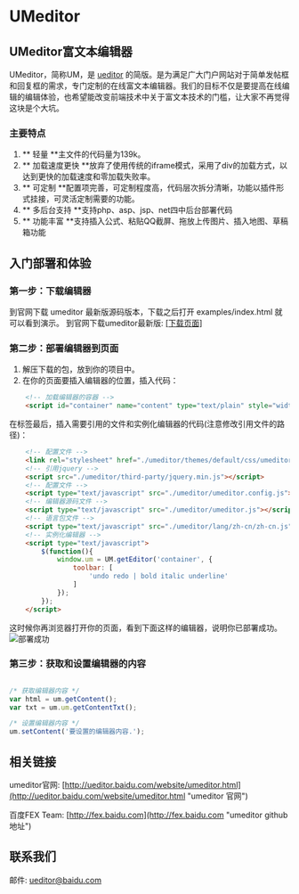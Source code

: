 UMeditor
=======

## UMeditor富文本编辑器 ##

UMeditor，简称UM，是 [ueditor](http://ueditor.baidu.com) 的简版。是为满足广大门户网站对于简单发帖框和回复框的需求，专门定制的在线富文本编辑器。我们的目标不仅是要提高在线编辑的编辑体验，也希望能改变前端技术中关于富文本技术的门槛，让大家不再觉得这块是个大坑。

### 主要特点 ###

1. ** 轻量 **主文件的代码量为139k。
2. ** 加载速度更快 **放弃了使用传统的iframe模式，采用了div的加载方式，以达到更快的加载速度和零加载失败率。
2. ** 可定制 **配置项完善，可定制程度高，代码层次拆分清晰，功能以插件形式挂接，可灵活定制需要的功能。
3. ** 多后台支持 **支持php、asp、jsp、net四中后台部署代码
4. ** 功能丰富 **支持插入公式、粘贴QQ截屏、拖放上传图片、插入地图、草稿箱功能

## 入门部署和体验 ##

### 第一步：下载编辑器 ###

到官网下载 umeditor 最新版源码版本，下载之后打开 examples/index.html 就可以看到演示。
到官网下载umeditor最新版: [[下载页面]](http://ueditor.baidu.com/website/download.html#mini "下载页面") 

### 第二步：部署编辑器到页面 ###

1. 解压下载的包，放到你的项目中。
2. 在你的页面要插入编辑器的位置，插入代码：
```html
	<!-- 加载编辑器的容器 -->
	<script id="container" name="content" type="text/plain" style="width:600px;height:200px;">这里写你的初始化内容</script>
```

在<head></head>标签最后，插入需要引用的文件和实例化编辑器的代码(注意修改引用文件的路径)：
```html
	<!-- 配置文件 -->
	<link rel="stylesheet" href="./umeditor/themes/default/css/umeditor.css">
	<!-- 引用jquery -->
	<script src="./umeditor/third-party/jquery.min.js"></script>
	<!-- 配置文件 -->
	<script type="text/javascript" src="./umeditor/umeditor.config.js"></script>
	<!-- 编辑器源码文件 -->
	<script type="text/javascript" src="./umeditor/umeditor.js"></script>
	<!-- 语言包文件 -->
	<script type="text/javascript" src="./umeditor/lang/zh-cn/zh-cn.js"></script>
	<!-- 实例化编辑器 -->
	<script type="text/javascript">
	    $(function(){
	    	window.um = UM.getEditor('container', {
	    		toolbar: [
		            'undo redo | bold italic underline'
		        ]
	    	});
	    });
	</script>
```

这时候你再浏览器打开你的页面，看到下面这样的编辑器，说明你已部署成功。
![部署成功](./_doc/render-editor.png)

### 第三步：获取和设置编辑器的内容 ###

```javascript

/* 获取编辑器内容 */
var html = um.getContent();
var txt = um.um.getContentTxt();

/* 设置编辑器内容 */
um.setContent('要设置的编辑器内容.');

```

## 相关链接 ##

umeditor官网: [http://ueditor.baidu.com/website/umeditor.html](http://ueditor.baidu.com/website/umeditor.html "umeditor 官网")

百度FEX Team: [http://fex.baidu.com](http://fex.baidu.com "umeditor github 地址")

## 联系我们 ##

邮件: [ueditor@baidu.com](mailto://email:ueditor@baidu.com "发邮件给百度f3开发组")